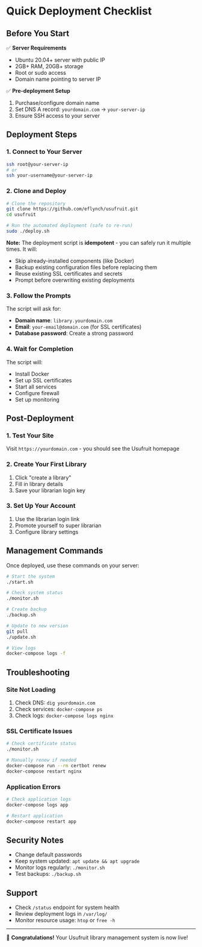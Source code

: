 # Quick Deployment Checklist

## Before You Start

✅ **Server Requirements**
- Ubuntu 20.04+ server with public IP
- 2GB+ RAM, 20GB+ storage
- Root or sudo access
- Domain name pointing to server IP

✅ **Pre-deployment Setup**
1. Purchase/configure domain name
2. Set DNS A record: `yourdomain.com` → `your-server-ip`
3. Ensure SSH access to your server

## Deployment Steps

### 1. Connect to Your Server
```bash
ssh root@your-server-ip
# or
ssh your-username@your-server-ip
```

### 2. Clone and Deploy
```bash
# Clone the repository
git clone https://github.com/eflynch/usufruit.git
cd usufruit

# Run the automated deployment (safe to re-run)
sudo ./deploy.sh
```

**Note:** The deployment script is **idempotent** - you can safely run it multiple times. It will:
- Skip already-installed components (like Docker)
- Backup existing configuration files before replacing them
- Reuse existing SSL certificates and secrets
- Prompt before overwriting existing deployments

### 3. Follow the Prompts
The script will ask for:
- **Domain name**: `library.yourdomain.com`
- **Email**: `your-email@domain.com` (for SSL certificates)
- **Database password**: Create a strong password

### 4. Wait for Completion
The script will:
- Install Docker
- Set up SSL certificates
- Start all services
- Configure firewall
- Set up monitoring

## Post-Deployment

### 1. Test Your Site
Visit `https://yourdomain.com` - you should see the Usufruit homepage

### 2. Create Your First Library
1. Click "create a library"
2. Fill in library details
3. Save your librarian login key

### 3. Set Up Your Account
1. Use the librarian login link
2. Promote yourself to super librarian
3. Configure library settings

## Management Commands

Once deployed, use these commands on your server:

```bash
# Start the system
./start.sh

# Check system status
./monitor.sh

# Create backup
./backup.sh

# Update to new version
git pull
./update.sh

# View logs
docker-compose logs -f
```

## Troubleshooting

### Site Not Loading
1. Check DNS: `dig yourdomain.com`
2. Check services: `docker-compose ps`
3. Check logs: `docker-compose logs nginx`

### SSL Certificate Issues
```bash
# Check certificate status
./monitor.sh

# Manually renew if needed
docker-compose run --rm certbot renew
docker-compose restart nginx
```

### Application Errors
```bash
# Check application logs
docker-compose logs app

# Restart application
docker-compose restart app
```

## Security Notes

- Change default passwords
- Keep system updated: `apt update && apt upgrade`
- Monitor logs regularly: `./monitor.sh`
- Test backups: `./backup.sh`

## Support

- Check `/status` endpoint for system health
- Review deployment logs in `/var/log/`
- Monitor resource usage: `htop` or `free -h`

---

🎉 **Congratulations!** Your Usufruit library management system is now live!
